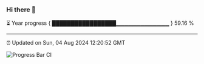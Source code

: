 ### Hi there 👋

⏳ Year progress { █████████████████▁▁▁▁▁▁▁▁▁▁▁▁▁ } 59.16 %

---

⏰ Updated on Sun, 04 Aug 2024 12:20:52 GMT

![Progress Bar CI](https://github.com/liununu/liununu/workflows/Progress%20Bar%20CI/badge.svg)
